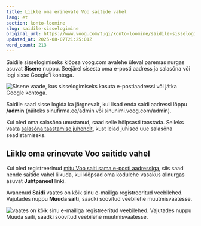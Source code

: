 ```yaml
---
title: Liikle oma erinevate Voo saitide vahel
lang: et
section: konto-loomine
slug: saidile-sisselogimine
original_url: https://www.voog.com/tugi/konto-loomine/saidile-sisselogimine
updated_at: 2025-08-07T21:25:01Z
word_count: 213
---
```

Saidile sisselogimiseks klõpsa voog.com avalehe üleval paremas nurgas asuvat **Sisene** nuppu. Seejärel sisesta oma e-posti aadress ja salasõna või logi sisse Google’i kontoga.

![Sisene vaade, kus sisselogimiseks kasuta e-postiaadressi või jätka Google kontoga.](https://media.voog.com/0000/0036/2183/photos/logi_sisse_2024_block.png "Sisene vaade, kus sisselogimiseks kasuta e-postiaadressi või jätka Google kontoga.")

Saidile saad sisse logida ka järgnevalt, kui lisad enda saidi aadressi lõppu **/admin** (näiteks sinufirma.ee/admin või sinunimi.voog.com/admin).  
  
Kui oled oma salasõna unustanud, saad selle hõlpsasti taastada. Selleks vaata [salasõna taastamise juhendit](https://www.voog.com/tugi/konto-loomine/parooli-vahetamine), kust leiad juhised uue salasõna seadistamiseks.

## Liikle oma erinevate Voo saitide vahel

Kui oled registreerinud [mitu Voo saiti sama e-posti aadressiga](/tugi/konto-loomine/mida-teha-kui-oled-loonud-mitu-voo-saiti-uhe-meiliaadressiga), siis saad nende saitide vahel liikuda, kui klõpsad oma kodulehe vasakus allnurgas asuvat **Juhtpaneel** linki.  
  
Avanenud **Saidi** vaates on kõik sinu e-mailiga registreeritud veebilehed. Vajutades nuppu **Muuda saiti**, saadki soovitud veebilehe muutmisvaatesse.

![vaates on kõik sinu e-mailiga registreeritud veebilehed. Vajutades nuppu Muuda saiti, saadki soovitud veebilehe muutmisvaatesse.](https://media.voog.com/0000/0036/2183/photos/Juhtpaneel_link_block.webp "vaates on kõik sinu e-mailiga registreeritud veebilehed. Vajutades nuppu Muuda saiti, saadki soovitud veebilehe muutmisvaatesse.")
